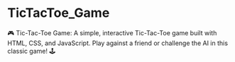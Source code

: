 # TicTacToe_Game
🎮 Tic-Tac-Toe Game: A simple, interactive Tic-Tac-Toe game built with HTML, CSS, and JavaScript. Play against a friend or challenge the AI in this classic game! 🕹️
